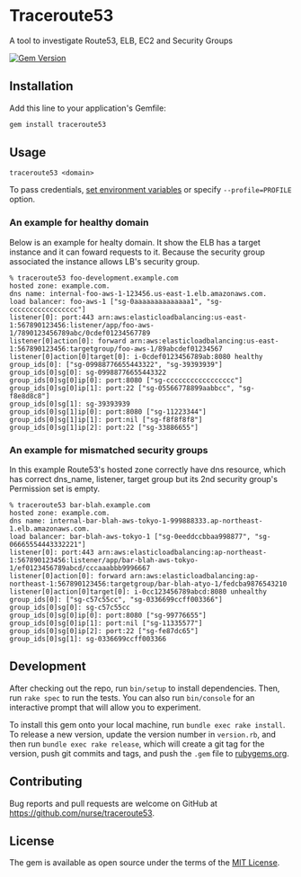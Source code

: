 # Traceroute53

A tool to investigate Route53, ELB, EC2 and Security Groups

[![Gem Version](https://badge.fury.io/rb/traceroute53.svg)](https://badge.fury.io/rb/traceroute53)

## Installation

Add this line to your application's Gemfile:

```ruby
gem install traceroute53
```

## Usage

```
traceroute53 <domain>
```

To pass credentials, [set environment variables](https://docs.aws.amazon.com/sdk-for-ruby/v3/developer-guide/setup-config.html#aws-ruby-sdk-credentials-environment) or specify `--profile=PROFILE` option.

### An example for healthy domain

Below is an example for healty domain. It show the ELB has a target instance and it can foward requests to it. Because the security group associated the instance allows LB's security group.

```
% traceroute53 foo-development.example.com
hosted zone: example.com.
dns name: internal-foo-aws-1-123456.us-east-1.elb.amazonaws.com.
load balancer: foo-aws-1 ["sg-0aaaaaaaaaaaaaa1", "sg-ccccccccccccccccc"]
listener[0]: port:443 arn:aws:elasticloadbalancing:us-east-1:567890123456:listener/app/foo-aws-1/7890123456789abc/0cdef01234567789
listener[0]action[0]: forward arn:aws:elasticloadbalancing:us-east-1:567890123456:targetgroup/foo-aws-1/89abcdef01234567
listener[0]action[0]target[0]: i-0cdef0123456789ab:8080 healthy
group_ids[0]: ["sg-09988776655443322", "sg-39393939"]
group_ids[0]sg[0]: sg-09988776655443322
group_ids[0]sg[0]ip[0]: port:8080 ["sg-ccccccccccccccccc"]
group_ids[0]sg[0]ip[1]: port:22 ["sg-05566778899aabbcc", "sg-f8e8d8c8"]
group_ids[0]sg[1]: sg-39393939
group_ids[0]sg[1]ip[0]: port:8080 ["sg-11223344"]
group_ids[0]sg[1]ip[1]: port:nil ["sg-f8f8f8f8"]
group_ids[0]sg[1]ip[2]: port:22 ["sg-33886655"]
```

### An example for mismatched security groups

In this example Route53's hosted zone correctly have dns resource, which has correct dns\_name, listener, target group but its 2nd security group's Permission set is empty.

```
% traceroute53 bar-blah.example.com
hosted zone: example.com.
dns name: internal-bar-blah-aws-tokyo-1-999888333.ap-northeast-1.elb.amazonaws.com.
load balancer: bar-blah-aws-tokyo-1 ["sg-0eeddccbbaa998877", "sg-06665554443332221"]
listener[0]: port:443 arn:aws:elasticloadbalancing:ap-northeast-1:567890123456:listener/app/bar-blah-aws-tokyo-1/ef0123456789abcd/cccaaabbb9996667
listener[0]action[0]: forward arn:aws:elasticloadbalancing:ap-northeast-1:567890123456:targetgroup/bar-blah-atyo-1/fedcba9876543210
listener[0]action[0]target[0]: i-0cc123456789abcd:8080 unhealthy
group_ids[0]: ["sg-c57c55cc", "sg-0336699ccff003366"]
group_ids[0]sg[0]: sg-c57c55cc
group_ids[0]sg[0]ip[0]: port:8080 ["sg-99776655"]
group_ids[0]sg[0]ip[1]: port:nil ["sg-11335577"]
group_ids[0]sg[0]ip[2]: port:22 ["sg-fe87dc65"]
group_ids[0]sg[1]: sg-0336699ccff003366
```

## Development

After checking out the repo, run `bin/setup` to install dependencies. Then, run `rake spec` to run the tests. You can also run `bin/console` for an interactive prompt that will allow you to experiment.

To install this gem onto your local machine, run `bundle exec rake install`. To release a new version, update the version number in `version.rb`, and then run `bundle exec rake release`, which will create a git tag for the version, push git commits and tags, and push the `.gem` file to [rubygems.org](https://rubygems.org).

## Contributing

Bug reports and pull requests are welcome on GitHub at https://github.com/nurse/traceroute53.

## License

The gem is available as open source under the terms of the [MIT License](https://opensource.org/licenses/MIT).

